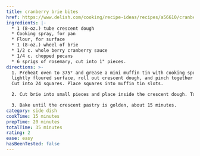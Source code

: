 ```yaml
---
title: cranberry brie bites
href: https://www.delish.com/cooking/recipe-ideas/recipes/a56610/cranberry-brie-bites-recipe/
ingredients: |-
  * 1 (8-oz.) tube crescent dough
  * Cooking spray, for pan
  * Flour, for surface
  * 1 (8-oz.) wheel of brie
  * 1/2 c. whole berry cranberry sauce
  * 1/4 c. chopped pecans
  * 6 sprigs of rosemary, cut into 1" pieces.
directions: >-
  1. Preheat oven to 375° and grease a mini muffin tin with cooking spray. On a
  lightly floured surface, roll out crescent dough, and pinch together seams.
  Cut into 24 squares. Place squares into muffin tin slots.

  2. Cut brie into small pieces and place inside the crescent dough. Top with a spoonful of cranberry sauce, some chopped pecans, and one little sprig of rosemary.

  3. Bake until the crescent pastry is golden, about 15 minutes.
category: side dish
cookTime: 15 minutes
prepTime: 20 minutes
totalTime: 35 minutes
rating: 2
ease: easy
hasBeenTested: false
---
```

